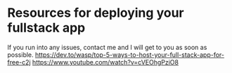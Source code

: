 # Resources for deploying your fullstack app
If you run into any issues, contact me and I will get to you as soon as possible.
https://dev.to/wasp/top-5-ways-to-host-your-full-stack-app-for-free-c2j
https://www.youtube.com/watch?v=cVEOhgPziO8
